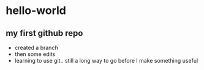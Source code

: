 # hello-world
my first github repo
----------
- created a branch
- then some edits
- learning to use git.. still a long way to go before I make something useful
